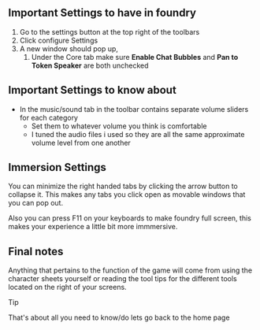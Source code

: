
## Important Settings to have in foundry

1. Go to the settings button at the top right of the toolbars
2. Click configure Settings
3. A new window should pop up,
	1. Under the Core tab make sure **Enable Chat Bubbles** and **Pan to Token Speaker** are both unchecked

## Important Settings to know about

- In the music/sound tab in the toolbar contains separate volume sliders for each category
	- Set them to whatever volume you think is comfortable
	- I tuned the audio files i used so they are all the same approximate volume level from one another

## Immersion Settings
You can minimize the right handed tabs by clicking the arrow button to collapse it. This makes any tabs you click open as movable windows that you can pop out.

Also you can press F11 on your keyboards to make foundry full screen, this makes your experience a little bit more immmersive.
## Final notes
Anything that pertains to the function of the game will come from using the character sheets yourself or reading the tool tips for the different tools located on the right of your screens.

>[!tip]
>That's about all you need to know/do lets go back to the home page

